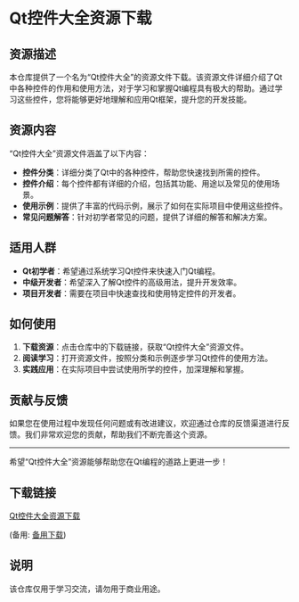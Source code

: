 # Qt控件大全资源下载

## 资源描述

本仓库提供了一个名为“Qt控件大全”的资源文件下载。该资源文件详细介绍了Qt中各种控件的作用和使用方法，对于学习和掌握Qt编程具有极大的帮助。通过学习这些控件，您将能够更好地理解和应用Qt框架，提升您的开发技能。

## 资源内容

“Qt控件大全”资源文件涵盖了以下内容：

- **控件分类**：详细分类了Qt中的各种控件，帮助您快速找到所需的控件。
- **控件介绍**：每个控件都有详细的介绍，包括其功能、用途以及常见的使用场景。
- **使用示例**：提供了丰富的代码示例，展示了如何在实际项目中使用这些控件。
- **常见问题解答**：针对初学者常见的问题，提供了详细的解答和解决方案。

## 适用人群

- **Qt初学者**：希望通过系统学习Qt控件来快速入门Qt编程。
- **中级开发者**：希望深入了解Qt控件的高级用法，提升开发效率。
- **项目开发者**：需要在项目中快速查找和使用特定控件的开发者。

## 如何使用

1. **下载资源**：点击仓库中的下载链接，获取“Qt控件大全”资源文件。
2. **阅读学习**：打开资源文件，按照分类和示例逐步学习Qt控件的使用方法。
3. **实践应用**：在实际项目中尝试使用所学的控件，加深理解和掌握。

## 贡献与反馈

如果您在使用过程中发现任何问题或有改进建议，欢迎通过仓库的反馈渠道进行反馈。我们非常欢迎您的贡献，帮助我们不断完善这个资源。

---

希望“Qt控件大全”资源能够帮助您在Qt编程的道路上更进一步！

## 下载链接
[Qt控件大全资源下载](https://pan.quark.cn/s/d786ba07195f) 

(备用: [备用下载](https://pan.baidu.com/s/1akMm7qDpM0nhD6j7WF02Sg?pwd=mn3f))

## 说明

该仓库仅用于学习交流，请勿用于商业用途。

